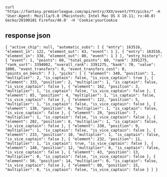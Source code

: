 `curl "https://fantasy.premierleague.com/api/entry/XXX/event/YYY/picks/" -H 'User-Agent: Mozilla/5.0 (Macintosh; Intel Mac OS X 10.11; rv:40.0) Gecko/20100101 Firefox/40.0' -H 'Cookie:yourCookie`

## response json
`{
	"active_chip": null,
	"automatic_subs": [
		{
			"entry": 163516,
			"element_in": 122,
			"element_out": 43,
			"event": 1
		},
		{
			"entry": 163516,
			"element_in": 338,
			"element_out": 80,
			"event": 1
		}
	],
	"entry_history": {
		"event": 1,
		"points": 60,
		"total_points": 60,
		"rank": 3391275,
		"rank_sort": 3394002,
		"overall_rank": 3391275,
		"bank": 70,
		"value": 1000,
		"event_transfers": 0,
		"event_transfers_cost": 0,
		"points_on_bench": 7
	},
	"picks": [
		{
			"element": 340,
			"position": 1,
			"multiplier": 2,
			"is_captain": false,
			"is_vice_captain": true
		},
		{
			"element": 333,
			"position": 2,
			"multiplier": 1,
			"is_captain": false,
			"is_vice_captain": false
		},
		{
			"element": 162,
			"position": 3,
			"multiplier": 1,
			"is_captain": false,
			"is_vice_captain": false
		},
		{
			"element": 85,
			"position": 4,
			"multiplier": 1,
			"is_captain": false,
			"is_vice_captain": false
		},
		{
			"element": 122,
			"position": 5,
			"multiplier": 1,
			"is_captain": false,
			"is_vice_captain": false
		},
		{
			"element": 138,
			"position": 6,
			"multiplier": 1,
			"is_captain": false,
			"is_vice_captain": false
		},
		{
			"element": 29,
			"position": 7,
			"multiplier": 1,
			"is_captain": false,
			"is_vice_captain": false
		},
		{
			"element": 282,
			"position": 8,
			"multiplier": 1,
			"is_captain": false,
			"is_vice_captain": false
		},
		{
			"element": 338,
			"position": 9,
			"multiplier": 1,
			"is_captain": false,
			"is_vice_captain": false
		},
		{
			"element": 233,
			"position": 10,
			"multiplier": 1,
			"is_captain": false,
			"is_vice_captain": false
		},
		{
			"element": 232,
			"position": 11,
			"multiplier": 1,
			"is_captain": true,
			"is_vice_captain": false
		},
		{
			"element": 148,
			"position": 12,
			"multiplier": 0,
			"is_captain": false,
			"is_vice_captain": false
		},
		{
			"element": 43,
			"position": 13,
			"multiplier": 0,
			"is_captain": false,
			"is_vice_captain": false
		},
		{
			"element": 50,
			"position": 14,
			"multiplier": 0,
			"is_captain": false,
			"is_vice_captain": false
		},
		{
			"element": 80,
			"position": 15,
			"multiplier": 0,
			"is_captain": false,
			"is_vice_captain": false
		}
	]
}`